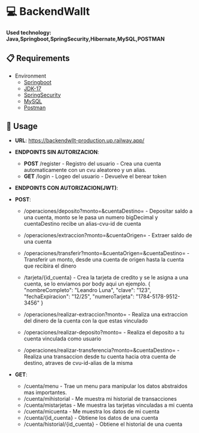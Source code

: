 # 💻 BackendWallt

#### Used technology: Java,Springboot,SpringSecurity,Hibernate,MySQL,POSTMAN

## 📋 Requirements
- Environment 
  - [Springboot](https://spring.io/projects/spring-boot)
  - [JDK-17](https://www.oracle.com/java/technologies/javase/jdk17-archive-downloads.html)
  - [SpringSecurity](https://spring.io/projects/spring-security)
  - [MySQL](https://www.mysql.com/)
  - [Postman](https://www.postman.com/product/rest-client/)




## 🔧 Usage


* **URL**: https://backendwllt-production.up.railway.app/
* **ENDPOINTS SIN AUTORIZACION**:
     - **POST** /register                 -          Registro del usuario - Crea una cuenta automaticamente con un cvu aleatoreo y un alias.
     - **GET** /login                    -          Logeo del usuario    - Devuelve el berear token
* **ENDPOINTS CON AUTORIZACION(JWT)**:
* **POST**:
  - /operaciones/deposito?monto=&cuentaDestino=         -     Depositar saldo a una cuenta, monto se le pasa un numero bigDecimal y cuentaDestino recibe un alias-cvu-id de cuenta
  - /operaciones/extraccion?monto=&cuentaOrigen=         -     Extraer saldo de una cuenta
  - /operaciones/transferir?monto=&cuentaOrigen=&cuentaDestino=          -      Transferir un monto, desde una cuenta de origen hasta la cuenta que recibira el dinero
  - /tarjeta/{id_cuenta}                            -      Crea la tarjeta de credito y se le asigna a una cuenta, se lo enviamos por body aqui un ejemplo.
  {
  "nombreCompleto": "Leandro Luna",
  "clave": "123",
  "fechaExpiracion": "12/25",
  "numeroTarjeta": "1784-5178-9512-3456"
}

  - /operaciones/realizar-extraccion?monto=            -             Realiza una extraccion del dinero de la cuenta con la que estas vinculado
  - /operaciones/realizar-deposito?monto=              -             Realiza el deposito a tu cuenta vinculada como usuario
  - /operaciones/realizar-transferencia?monto=&cuentaDestino=          -        Realiza una transaccion desde tu cuenta hacia otra cuenta de destino, atraves de cvu-id-alias de la misma

 
* **GET**:
  - /cuenta/menu                         -        Trae un menu para manipular los datos abstraidos mas importantes.
  - /cuenta/mihistorial                   -           Me muestra mi historial de transacciones
  - /cuenta/mistarjetas                   -         Me muestra las tarjetas vinculadas a mi cuenta
  - /cuenta/micuenta                      -            Me muestra los datos de mi cuenta
  - /cuenta/{id_cuenta}                    -           Obtiene los datos de una cuenta
  - /cuenta/historial/{id_cuenta}         -            Obtiene el historial de una cuenta
